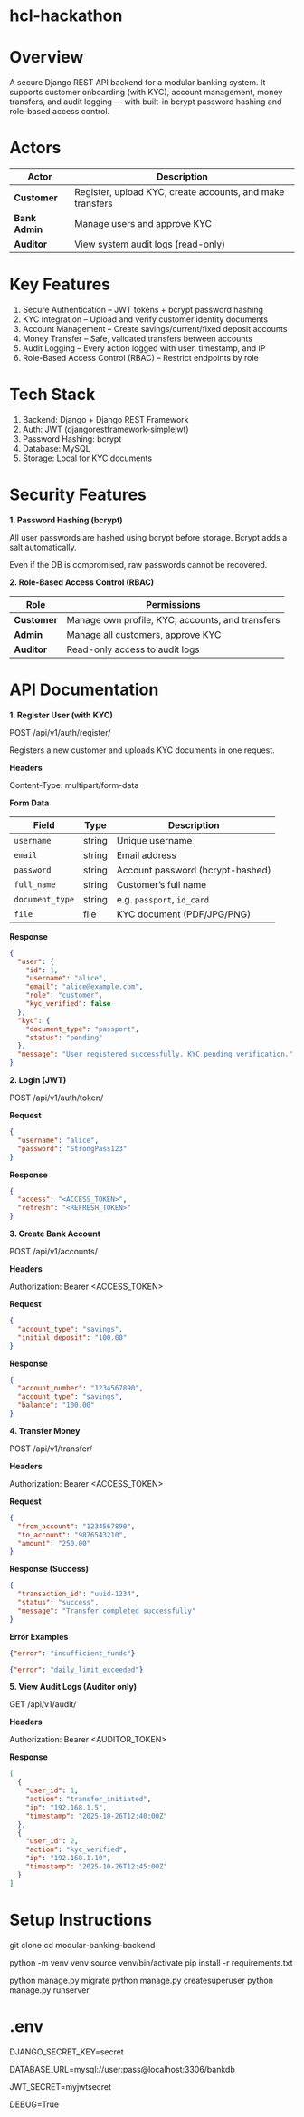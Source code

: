# hcl-hackathon

# Overview
A secure Django REST API backend for a modular banking system.
It supports customer onboarding (with KYC), account management, money transfers, and audit logging — with built-in bcrypt password hashing and role-based access control.

# Actors
| Actor          | Description                                               |
| -------------- | --------------------------------------------------------- |
| **Customer**   | Register, upload KYC, create accounts, and make transfers |
| **Bank Admin** | Manage users and approve KYC                              |
| **Auditor**    | View system audit logs (read-only)                        |

# Key Features
1) Secure Authentication – JWT tokens + bcrypt password hashing
2) KYC Integration – Upload and verify customer identity documents
3) Account Management – Create savings/current/fixed deposit accounts
4) Money Transfer – Safe, validated transfers between accounts
5) Audit Logging – Every action logged with user, timestamp, and IP
6) Role-Based Access Control (RBAC) – Restrict endpoints by role

# Tech Stack

1) Backend: Django + Django REST Framework
2) Auth: JWT (djangorestframework-simplejwt)
3) Password Hashing: bcrypt
4) Database: MySQL
5) Storage: Local for KYC documents

# Security Features
**1. Password Hashing (bcrypt)**

All user passwords are hashed using bcrypt before storage.
Bcrypt adds a salt automatically.

Even if the DB is compromised, raw passwords cannot be recovered.

**2. Role-Based Access Control (RBAC)**

| Role         | Permissions                                      |
| ------------ | ------------------------------------------------ |
| **Customer** | Manage own profile, KYC, accounts, and transfers |
| **Admin**    | Manage all customers, approve KYC                |
| **Auditor**  | Read-only access to audit logs                   |

# API Documentation
**1. Register User (with KYC)**

POST /api/v1/auth/register/

Registers a new customer and uploads KYC documents in one request.

**Headers**

Content-Type: multipart/form-data


**Form Data**

| Field           | Type   | Description                      |
| --------------- | ------ | -------------------------------- |
| `username`      | string | Unique username                  |
| `email`         | string | Email address                    |
| `password`      | string | Account password (bcrypt-hashed) |
| `full_name`     | string | Customer’s full name             |
| `document_type` | string | e.g. `passport`, `id_card`       |
| `file`          | file   | KYC document (PDF/JPG/PNG)       |


**Response**

```json
{
  "user": {
    "id": 1,
    "username": "alice",
    "email": "alice@example.com",
    "role": "customer",
    "kyc_verified": false
  },
  "kyc": {
    "document_type": "passport",
    "status": "pending"
  },
  "message": "User registered successfully. KYC pending verification."
}
```

**2. Login (JWT)**

POST /api/v1/auth/token/

**Request**

```json
{
  "username": "alice",
  "password": "StrongPass123"
}
```

**Response**

```json
{
  "access": "<ACCESS_TOKEN>",
  "refresh": "<REFRESH_TOKEN>"
}
```

**3. Create Bank Account**

POST /api/v1/accounts/

**Headers**

Authorization: Bearer <ACCESS_TOKEN>


**Request**

```json
{
  "account_type": "savings",
  "initial_deposit": "100.00"
}
```

**Response**

```json
{
  "account_number": "1234567890",
  "account_type": "savings",
  "balance": "100.00"
}
```

**4. Transfer Money**

POST /api/v1/transfer/

**Headers**

Authorization: Bearer <ACCESS_TOKEN>


**Request**

```json
{
  "from_account": "1234567890",
  "to_account": "9876543210",
  "amount": "250.00"
}
```

**Response (Success)**

```json
{
  "transaction_id": "uuid-1234",
  "status": "success",
  "message": "Transfer completed successfully"
}
```

**Error Examples**

```json
{"error": "insufficient_funds"}
```

```json
{"error": "daily_limit_exceeded"}
```

**5. View Audit Logs (Auditor only)**

GET /api/v1/audit/

**Headers**

Authorization: Bearer <AUDITOR_TOKEN>


**Response**

```json
[
  {
    "user_id": 1,
    "action": "transfer_initiated",
    "ip": "192.168.1.5",
    "timestamp": "2025-10-26T12:40:00Z"
  },
  {
    "user_id": 2,
    "action": "kyc_verified",
    "ip": "192.168.1.10",
    "timestamp": "2025-10-26T12:45:00Z"
  }
]
```
# Setup Instructions
git clone <repo-url>
cd modular-banking-backend

python -m venv venv
source venv/bin/activate
pip install -r requirements.txt

python manage.py migrate
python manage.py createsuperuser
python manage.py runserver

# .env
DJANGO_SECRET_KEY=secret

DATABASE_URL=mysql://user:pass@localhost:3306/bankdb

JWT_SECRET=myjwtsecret

DEBUG=True
